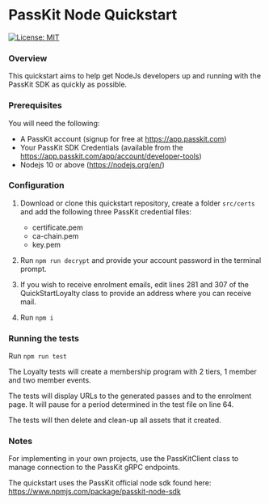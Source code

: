 # PassKit Node Quickstart

[![License: MIT](https://img.shields.io/badge/License-MIT-yellow.svg)](https://opensource.org/licenses/MIT)

### Overview

This quickstart aims to help get NodeJs developers up and running with the PassKit SDK as quickly as possible.

### Prerequisites

You will need the following:

- A PassKit account (signup for free at https://app.passkit.com)
- Your PassKit SDK Credentials (available from the https://app.passkit.com/app/account/developer-tools)
- Nodejs 10 or above (https://nodejs.org/en/)

### Configuration

1. Download or clone this quickstart repository, create a folder `src/certs` and add the following three PassKit credential files:

   - certificate.pem
   - ca-chain.pem
   - key.pem

2. Run `npm run decrypt` and provide your account password in the terminal prompt.

3. If you wish to receive enrolment emails, edit lines 281 and 307 of the QuickStartLoyalty class to provide an address where you can receive mail.

4. Run `npm i`

### Running the tests

Run `npm run test`

The Loyalty tests will create a membership program with 2 tiers, 1 member and two member events.

The tests will display URLs to the generated passes and to the enrolment page. It will pause for a period determined in the test file on line 64.

The tests will then delete and clean-up all assets that it created.

### Notes

For implementing in your own projects, use the PassKitClient class to manage connection to the PassKit gRPC endpoints.

The quickstart uses the PassKit official node sdk found here: https://www.npmjs.com/package/passkit-node-sdk
